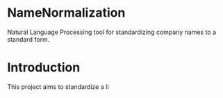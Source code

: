 # NameNormalization
Natural Language Processing tool for standardizing company names to a standard form.

# Introduction
This project aims to standardize a li